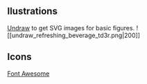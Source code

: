 
## Ilustrations
[Undraw](https://undraw.co/search) to get SVG images for basic figures.
![[undraw_refreshing_beverage_td3r.png|200]]

## Icons

[Font Awesome](https://fontawesome.com/icons)
